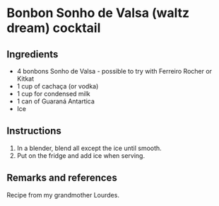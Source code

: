 # Bonbon Sonho de Valsa (waltz dream) cocktail

## Ingredients

- 4 bonbons Sonho de Valsa - possible to try with Ferreiro Rocher or Kitkat
- 1 cup of cachaça (or vodka)
- 1 cup for condensed milk
- 1 can of Guaraná Antartica
- Ice

## Instructions

1. In a blender, blend all except the ice until smooth.
1. Put on the fridge and add ice when serving.

## Remarks and references

Recipe from my grandmother Lourdes.

